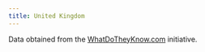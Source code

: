 ```yaml
---
title: United Kingdom
---
```

Data obtained from the
[WhatDoTheyKnow.com](https://www.whatdotheyknow.com/) initiative.
